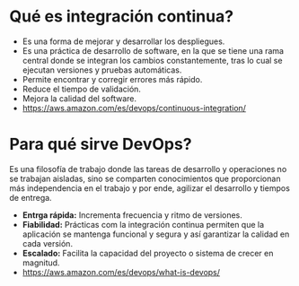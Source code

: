 # Qué es integración continua?
- Es una forma de mejorar y desarrollar los despliegues.
- Es una práctica de desarrollo de software, en la que se tiene una rama central donde se integran los cambios constantemente, tras lo cual se ejecutan versiones y pruebas automáticas.
- Permite encontrar y corregir errores más rápido.
- Reduce el tiempo de validación.
- Mejora la calidad del software.
- https://aws.amazon.com/es/devops/continuous-integration/

# Para qué sirve DevOps?
Es una filosofía de trabajo donde las tareas de desarrollo y operaciones no se trabajan aisladas, sino se comparten conocimientos que proporcionan más independencia en el trabajo y por ende, agilizar el desarrollo y tiempos de entrega.
- **Entrga rápida:** Incrementa frecuencia y ritmo de versiones.
- **Fiabilidad:** Prácticas com la integración continua permiten que la aplicación se mantenga funcional y segura y así garantizar la calidad en cada versión.
- **Escalado:** Facilita la capacidad del proyecto o sistema de crecer en magnitud.
- https://aws.amazon.com/es/devops/what-is-devops/
